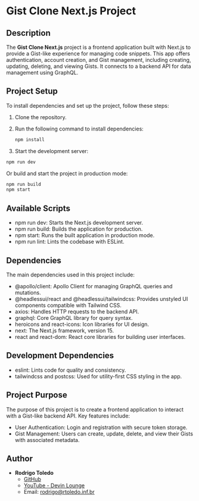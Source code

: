# Gist Clone Next.js Project

## Description

The **Gist Clone Next.js** project is a frontend application built with Next.js to provide a Gist-like experience for managing code snippets. This app offers authentication, account creation, and Gist management, including creating, updating, deleting, and viewing Gists. It connects to a backend API for data management using GraphQL.

## Project Setup

To install dependencies and set up the project, follow these steps:

1. Clone the repository.
2. Run the following command to install dependencies:

   ```bash
   npm install
   ```

3. Start the development server:

```bash
npm run dev
```

Or build and start the project in production mode:

```bash
npm run build
npm start
```

## Available Scripts

- npm run dev: Starts the Next.js development server.
- npm run build: Builds the application for production.
- npm start: Runs the built application in production mode.
- npm run lint: Lints the codebase with ESLint.

## Dependencies

The main dependencies used in this project include:

- @apollo/client: Apollo Client for managing GraphQL queries and mutations.
- @headlessui/react and @headlessui/tailwindcss: Provides unstyled UI components compatible with Tailwind CSS.
- axios: Handles HTTP requests to the backend API.
- graphql: Core GraphQL library for query syntax.
- heroicons and react-icons: Icon libraries for UI design.
- next: The Next.js framework, version 15.
- react and react-dom: React core libraries for building user interfaces.

## Development Dependencies

- eslint: Lints code for quality and consistency.
- tailwindcss and postcss: Used for utility-first CSS styling in the app.

## Project Purpose

The purpose of this project is to create a frontend application to interact with a Gist-like backend API. Key features include:

- User Authentication: Login and registration with secure token storage.
- Gist Management: Users can create, update, delete, and view their Gists with associated metadata.

## Author

- **Rodrigo Toledo**
  - [GitHub](https://github.com.br/rodrigotoledo)
  - [YouTube - Devin Lounge](https://www.youtube.com/@devinlounge)
  - Email: [rodrigo@rtoledo.inf.br](mailto:rodrigo@rtoledo.inf.br)